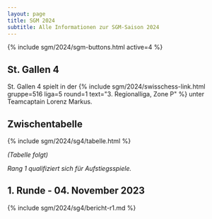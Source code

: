 ```yaml
---
layout: page
title: SGM 2024
subtitle: Alle Informationen zur SGM-Saison 2024
---
```


{% include sgm/2024/sgm-buttons.html active=4 %}

## St. Gallen 4

St. Gallen 4 spielt in der
{% include sgm/2024/swisschess-link.html gruppe=516 liga=5 round=1 text="3. Regionalliga, Zone P" %}
unter Teamcaptain Lorenz Markus.

## Zwischentabelle

{% include sgm/2024/sg4/tabelle.html %}

_(Tabelle folgt)_

_Rang 1 qualifiziert sich für Aufstiegsspiele._

## 1. Runde - 04. November 2023

{% include sgm/2024/sg4/bericht-r1.md %}

<style>
table th, table td:nth-of-type(4) {
    white-space: nowrap;
}
</style>

